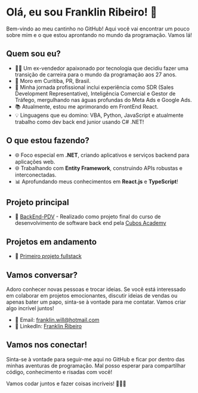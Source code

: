# Olá, eu sou Franklin Ribeiro! 👋

Bem-vindo ao meu cantinho no GitHub! Aqui você vai encontrar um pouco sobre mim e o que estou aprontando no mundo da programação. Vamos lá!

## Quem sou eu?

- 👨‍💻 Um ex-vendedor apaixonado por tecnologia que decidiu fazer uma transição de carreira para o mundo da programação aos 27 anos.
- 🌆 Moro em Curitiba, PR, Brasil.
- 🚀 Minha jornada profissional inclui experiência como SDR (Sales Development Representative), Inteligência Comercial e Gestor de Tráfego, mergulhando nas águas profundas do Meta Ads e Google Ads.
- 📚 Atualmente, estou me aprimorando em FrontEnd React.
- 💡 Linguagens que eu domino: VBA, Python, JavaScript e atualmente trabalho como dev back end junior usando C# .NET!

## O que estou fazendo?

- 🌐 Foco especial em **.NET**, criando aplicativos e serviços backend para aplicações web.
- 🌐 Trabalhando com **Entity Framework**, construindo APIs robustas e interconectadas.
- 📊 Aprofundando meus conhecimentos em **React.js** e **TypeScript**!

## Projeto principal

- 🚀 [BackEnd-PDV](https://github.com/frankiwillian/pdv-desafiofinal) - Realizado como projeto final do curso de desenvolvimento de software back end pela [Cubos Academy](https://cubos.academy/)

## Projetos em andamento

- 🚀 [Primeiro projeto fullstack](https://github.com/frankiwillian/todolist-fullstack)

## Vamos conversar?

Adoro conhecer novas pessoas e trocar ideias. Se você está interessado em colaborar em projetos emocionantes, discutir ideias de vendas ou apenas bater um papo, sinta-se à vontade para me contatar. Vamos criar algo incrível juntos!

- 📧 Email: franklin.will@hotmail.com
- 💼 LinkedIn: [Franklin Ribeiro](https://www.linkedin.com/in/franklin-ribeiro-21123b88/)

## Vamos nos conectar!

Sinta-se à vontade para seguir-me aqui no GitHub e ficar por dentro das minhas aventuras de programação. Mal posso esperar para compartilhar código, conhecimento e risadas com você!

Vamos codar juntos e fazer coisas incríveis! 🚀🤖😎

